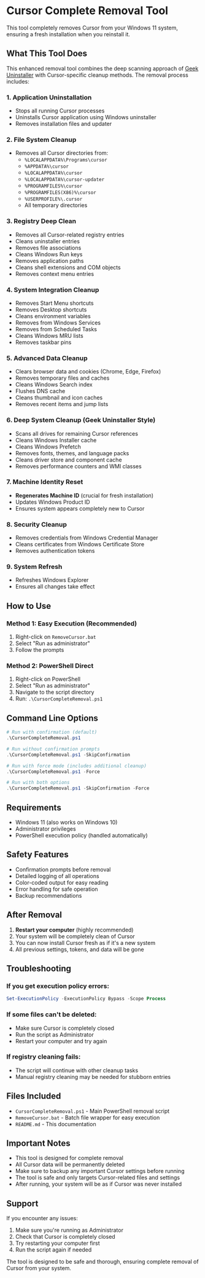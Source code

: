 # Cursor Complete Removal Tool

This tool completely removes Cursor from your Windows 11 system, ensuring a fresh installation when you reinstall it.

## What This Tool Does

This enhanced removal tool combines the deep scanning approach of [Geek Uninstaller](https://geekuninstaller.com/) with Cursor-specific cleanup methods. The removal process includes:

### 1. Application Uninstallation
- Stops all running Cursor processes
- Uninstalls Cursor application using Windows uninstaller
- Removes installation files and updater

### 2. File System Cleanup
- Removes all Cursor directories from:
  - `%LOCALAPPDATA%\Programs\cursor`
  - `%APPDATA%\cursor`
  - `%LOCALAPPDATA%\cursor`
  - `%LOCALAPPDATA%\cursor-updater`
  - `%PROGRAMFILES%\cursor`
  - `%PROGRAMFILES(X86)%\cursor`
  - `%USERPROFILE%\.cursor`
  - All temporary directories

### 3. Registry Deep Clean
- Removes all Cursor-related registry entries
- Cleans uninstaller entries
- Removes file associations
- Cleans Windows Run keys
- Removes application paths
- Cleans shell extensions and COM objects
- Removes context menu entries

### 4. System Integration Cleanup
- Removes Start Menu shortcuts
- Removes Desktop shortcuts
- Cleans environment variables
- Removes from Windows Services
- Removes from Scheduled Tasks
- Cleans Windows MRU lists
- Removes taskbar pins

### 5. Advanced Data Cleanup
- Clears browser data and cookies (Chrome, Edge, Firefox)
- Removes temporary files and caches
- Cleans Windows Search index
- Flushes DNS cache
- Cleans thumbnail and icon caches
- Removes recent items and jump lists

### 6. Deep System Cleanup (Geek Uninstaller Style)
- Scans all drives for remaining Cursor references
- Cleans Windows Installer cache
- Cleans Windows Prefetch
- Removes fonts, themes, and language packs
- Cleans driver store and component cache
- Removes performance counters and WMI classes

### 7. Machine Identity Reset
- **Regenerates Machine ID** (crucial for fresh installation)
- Updates Windows Product ID
- Ensures system appears completely new to Cursor

### 8. Security Cleanup
- Removes credentials from Windows Credential Manager
- Cleans certificates from Windows Certificate Store
- Removes authentication tokens

### 9. System Refresh
- Refreshes Windows Explorer
- Ensures all changes take effect

## How to Use

### Method 1: Easy Execution (Recommended)
1. Right-click on `RemoveCursor.bat`
2. Select "Run as administrator"
3. Follow the prompts

### Method 2: PowerShell Direct
1. Right-click on PowerShell
2. Select "Run as administrator"
3. Navigate to the script directory
4. Run: `.\CursorCompleteRemoval.ps1`

## Command Line Options

```powershell
# Run with confirmation (default)
.\CursorCompleteRemoval.ps1

# Run without confirmation prompts
.\CursorCompleteRemoval.ps1 -SkipConfirmation

# Run with force mode (includes additional cleanup)
.\CursorCompleteRemoval.ps1 -Force

# Run with both options
.\CursorCompleteRemoval.ps1 -SkipConfirmation -Force
```

## Requirements

- Windows 11 (also works on Windows 10)
- Administrator privileges
- PowerShell execution policy (handled automatically)

## Safety Features

- Confirmation prompts before removal
- Detailed logging of all operations
- Color-coded output for easy reading
- Error handling for safe operation
- Backup recommendations

## After Removal

1. **Restart your computer** (highly recommended)
2. Your system will be completely clean of Cursor
3. You can now install Cursor fresh as if it's a new system
4. All previous settings, tokens, and data will be gone

## Troubleshooting

### If you get execution policy errors:
```powershell
Set-ExecutionPolicy -ExecutionPolicy Bypass -Scope Process
```

### If some files can't be deleted:
- Make sure Cursor is completely closed
- Run the script as Administrator
- Restart your computer and try again

### If registry cleaning fails:
- The script will continue with other cleanup tasks
- Manual registry cleaning may be needed for stubborn entries

## Files Included

- `CursorCompleteRemoval.ps1` - Main PowerShell removal script
- `RemoveCursor.bat` - Batch file wrapper for easy execution
- `README.md` - This documentation

## Important Notes

- This tool is designed for complete removal
- All Cursor data will be permanently deleted
- Make sure to backup any important Cursor settings before running
- The tool is safe and only targets Cursor-related files and settings
- After running, your system will be as if Cursor was never installed

## Support

If you encounter any issues:
1. Make sure you're running as Administrator
2. Check that Cursor is completely closed
3. Try restarting your computer first
4. Run the script again if needed

The tool is designed to be safe and thorough, ensuring complete removal of Cursor from your system.

